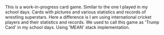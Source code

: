 This is a work-in-progress card game. Similar to the one I played in my school days. Cards with pictures and various statistics and records of wrestling superstars. Here a difference is I am using international cricket players and their statistics and records. We used to call this game as 'Trump Card' in my school days. Using 'MEAN' stack implementation.
